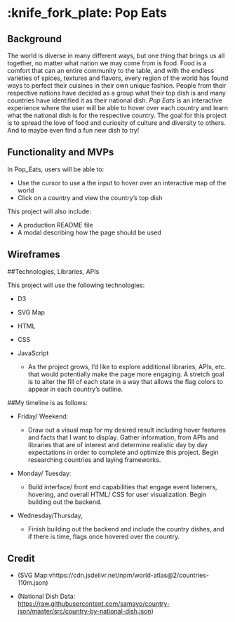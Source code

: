 # :knife_fork_plate: Pop Eats 

## Background

The world is diverse in many different ways, but one thing that brings us all together, no matter what nation we may come from is food. Food is a comfort that can an entire community to the table, and with the endless varieties of spices, textures and flavors, every region of the world has found ways to perfect their cuisines in their own unique fashion. People from their respective nations have decided as a group what their top dish is and many countries have identified it as their national dish. _Pop Eats_ is an interactive experience where the user will be able to hover over each country and learn what the national dish is for the respective country. The goal for this project is to spread the love of food and curiosity of culture and diversity to others. And to maybe even find a fun new dish to try!

## Functionality and MVPs

In Pop_Eats, users will be able to:

* Use the cursor to use a the input to hover over an interactive map of the world 
* Click on a country and view the country’s top dish 

This project will also include: 
* A production README file
* A modal describing how the page should be used 

## Wireframes

##Technologies, Libraries, APIs

This project will use the following technologies:
* D3
* SVG Map
* HTML
* CSS
* JavaScript

    * As the project grows, I’d like to explore additional libraries, APIs, etc. that would potentially make the page more engaging. A stretch goal is to alter the fill of each state in a way that allows the flag colors to appear in each country’s outline.

##My timeline is as follows:

* Friday/ Weekend:

    * Draw out a visual map for my desired result including hover features and facts that I want to display. Gather information, from APIs and libraries that are of interest and determine realistic day by day expectations in order to complete and optimize this project. Begin researching countries and laying frameworks.

* Monday/ Tuesday:

    * Build interface/ front end capabilities that engage event listeners, hovering, and overall HTML/ CSS for user visualization. Begin building out the backend.

* Wednesday/Thursday,

    * Finish building out the backend and include the country dishes, and if there is time, flags once hovered over the country.

## Credit

* (SVG Map:vhttps://cdn.jsdelivr.net/npm/world-atlas@2/countries-110m.json)

* (National Dish Data: https://raw.githubusercontent.com/samayo/country-json/master/src/country-by-national-dish.json)